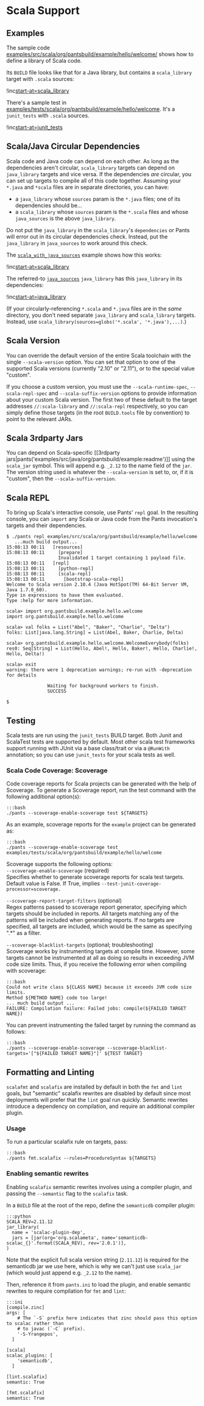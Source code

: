 Scala Support
=============

Examples
--------

The sample code
[examples/src/scala/org/pantsbuild/example/hello/welcome/](https://github.com/pantsbuild/pants/blob/master/examples/src/scala/org/pantsbuild/example/hello/welcome/)
shows how to define a library of Scala code.

Its `BUILD` file looks like that for a Java library, but contains a
`scala_library` target with `.scala` sources:

!inc[start-at=scala_library](hello/welcome/BUILD)

There's a sample test in
[examples/tests/scala/org/pantsbuild/example/hello/welcome](https://github.com/pantsbuild/pants/tree/master/examples/tests/scala/org/pantsbuild/example/hello/welcome).
It's a <a xref="bdict_junit_tests">`junit_tests`</a> with `.scala` sources.

!inc[start-at=junit_tests](../../../../../tests/scala/org/pantsbuild/example/hello/welcome/BUILD)


Scala/Java Circular Dependencies
--------------------------------

Scala code and Java code can depend on each other. As long as the dependencies aren't circular,
`scala_library` targets can depend on `java_library` targets and vice versa. If the dependencies
*are* circular, you can set up targets to compile all of this code together. Assuming your `*.java`
and `*scala` files are in separate directories, you can have:

-   a `java_library` whose `sources` param is the `*.java` files; one of its
    dependencies should be...
-   a `scala_library` whose `sources` param is the `*.scala` files and
    whose `java_sources` is the above `java_library`.

Do not put the `java_library` in the `scala_library`'s `dependencies` or Pants will error out in its
circular dependencies check. Instead, put the `java_library` in `java_sources` to work around this
check.

The [`scala_with_java_sources`](https://github.com/pantsbuild/pants/tree/master/examples/src/scala/org/pantsbuild/example/scala_with_java_sources)
example shows how this works:

!inc[start-at=scala_library](scala_with_java_sources/BUILD)

The referred-to
[`java_sources`](https://github.com/pantsbuild/pants/tree/master/examples/src/java/org/pantsbuild/example/java_sources/BUILD)
`java_library` has this `java_library` in its dependencies:

!inc[start-at=java_library](../../../../java/org/pantsbuild/example/java_sources/BUILD)

(If your circularly-referencing `*.scala` and `*.java` files are in the *same* directory, you don't
need separate `java_library` and `scala_library` targets. Instead, use
`scala_library(sources=globs('*.scala', '*.java'),...)`.)

Scala Version
-------------

You can override the default version of the entire Scala toolchain with the single
`--scala-version` option. You can set that option to one of the supported Scala versions
(currently "2.10" or "2.11"), or to the special value "custom".

If you choose a custom version, you must use the `--scala-runtime-spec`,
`--scala-repl-spec` and `--scala-suffix-version` options to provide
information about your custom Scala version.  The first two of these default to the target
addresses `//:scala-library` and `//:scala-repl` respectively, so you can simply define those
targets (in the root `BUILD.tools` file by convention) to point to the relevant JARs.

Scala 3rdparty Jars
-------------------

You can depend on Scala-specific [[3rdparty jars|pants('examples/src/java/org/pantsbuild/example:readme')]] using the <a pantsref="bdict_scala_jar">`scala_jar`</a> symbol. This will append e.g. `_2.12` to the name field of the <a pantsref="bdict_jar">`jar`</a>. The version string used is whatever the `--scala-version` is set to, or, if it is "custom", then the `--scala-suffix-version`.

Scala REPL
----------

To bring up Scala's interactive console, use Pants'
<a xref="oref_goal_repl">`repl`</a> goal.
In the resulting console, you can `import` any Scala or Java code from the Pants invocation's
targets and their dependencies.

    $ ./pants repl examples/src/scala/org/pantsbuild/example/hello/welcome
       ...much build output...
    15:08:13 00:11   [resources]
    15:08:13 00:11     [prepare]
                       Invalidated 1 target containing 1 payload file.
    15:08:13 00:11   [repl]
    15:08:13 00:11     [python-repl]
    15:08:13 00:11     [scala-repl]
    15:08:13 00:11       [bootstrap-scala-repl]
    Welcome to Scala version 2.10.4 (Java HotSpot(TM) 64-Bit Server VM, Java 1.7.0_60).
    Type in expressions to have them evaluated.
    Type :help for more information.

    scala> import org.pantsbuild.example.hello.welcome
    import org.pantsbuild.example.hello.welcome

    scala> val folks = List("Abel", "Baker", "Charlie", "Delta")
    folks: List[java.lang.String] = List(Abel, Baker, Charlie, Delta)

    scala> org.pantsbuild.example.hello.welcome.WelcomeEverybody(folks)
    res0: Seq[String] = List(Hello, Abel!, Hello, Baker!, Hello, Charlie!, Hello, Delta!)

    scala> exit
    warning: there were 1 deprecation warnings; re-run with -deprecation for details

                   Waiting for background workers to finish.
                   SUCCESS

    $

Testing
-------

Scala tests are run using the `junit_tests` BUILD target.  Both Junit and ScalaTest tests are
supported by default.  Most other scala test frameworks support running with JUnit via a base
class/trait or via a `@RunWith` annotation; so you can use
`junit_tests` for your scala tests as well.

### Scala Code Coverage: Scoverage

Code coverage reports for Scala projects can be generated with the help of Scoverage. To generate a
Scoverage report, run the test command with the following additional option(s):

    :::bash
    ./pants --scoverage-enable-scoverage test ${TARGETS}

As an example, scoverage reports for the `example` project can be generated as:

    :::bash
    ./pants --scoverage-enable-scoverage test examples/tests/scala/org/pantsbuild/example/hello/welcome

Scoverage supports the following options:   
`--scoverage-enable-scoverage` (required)   
Specifies whether to generate scoverage reports for scala test targets.
Default value is False. If True, implies `--test-junit-coverage-processor=scoverage.`

`--scoverage-report-target-filters` (optional)   
Regex patterns passed to scoverage report generator, specifying which targets should be
included in reports. All targets matching any of the patterns will be
included when generating reports. If no targets are specified, all
targets are included, which would be the same as specifying ".*" as a filter.

`--scoverage-blacklist-targets` (optional; troubleshooting)   
Scoverage works by instrumenting targets at compile time. However, some targets cannot be
instrumented at all as doing so results in exceeding JVM code size limits. Thus, if you receive
the following error when compiling with scoverage:

    :::bash
    Could not write class ${CLASS NAME} because it exceeds JVM code size limits.
    Method ${METHOD NAME} code too large!
    ... much build output ...
    FAILURE: Compilation failure: Failed jobs: compile(${FAILED TARGET NAME})

You can prevent instrumenting the failed target by running the command as follows:

    :::bash
    ./pants --scoverage-enable-scoverage --scoverage-blacklist-targets='["${FAILED TARGET NAME}"]' ${TEST TARGET}


Formatting and Linting
----------------------

`scalafmt` and `scalafix` are installed by default in both the `fmt` and `lint` goals, but
"semantic" scalafix rewrites are disabled by default since most deployments will prefer that the
`lint` goal run quickly. Semantic rewrites introduce a dependency on compilation, and require an
additional compiler plugin.

### Usage

To run a particular scalafix rule on targets, pass:

    :::bash
    ./pants fmt.scalafix --rules=ProcedureSyntax ${TARGETS}

### Enabling semantic rewrites

Enabling `scalafix` semantic rewrites involves using a compiler plugin, and passing the
`--semantic` flag to the `scalafix` task.

In a `BUILD` file at the root of the repo, define the `semanticdb` compiler plugin:

    :::python
    SCALA_REV=2.11.12
    jar_library(
      name = 'scalac-plugin-dep',
      jars = [jar(org='org.scalameta', name='semanticdb-scalac_{}'.format(SCALA_REV), rev='2.0.1')],
    )

Note that the explicit full scala version string (`2.11.12`) is required for the semanticdb jar we use here, which is why we can't just use <a pantsref="bdict_jar">`scala_jar`</a> (which would just append e.g. `_2.12` to the name).

Then, reference it from `pants.ini` to load the plugin, and enable semantic rewrites to require
compilation for `fmt` and `lint`:

    :::ini
    [compile.zinc]
    args: [
        # The `-S` prefix here indicates that zinc should pass this option to scalac rather than
        # to javac (`-C` prefix).
        '-S-Yrangepos',
      ]

    [scala]
    scalac_plugins: [
        'semanticdb',
      ]

    [lint.scalafix]
    semantic: True

    [fmt.scalafix]
    semantic: True
